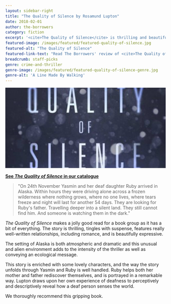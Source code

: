 ```yaml
---
layout: sidebar-right
title: "The Quality of Silence by Rosamund Lupton"
date: 2018-02-01
author: the-borrowers
category: fiction
excerpt: '<cite>The Quality of Silence</cite> is thrilling and beautifully expressive.'
featured-image: /images/featured/featured-quality-of-silence.jpg
featured-alt: "The Quality of Silence"
featured-link-text: "Read The Borrowers' review of <cite>The Quality of Silence</cite>"
breadcrumb: staff-picks
genre: crime-and-thriller
genre-image: /images/featured/featured-quality-of-silence-genre.jpg
genre-alt: 'A Line Made By Walking'
---
```


![The Quality of Silence](/images/featured/featured-quality-of-silence.jpg)

**[See <cite>The Quality of Silence</cite> in our catalogue](https://suffolk.spydus.co.uk/cgi-bin/spydus.exe/ENQ/OPAC/BIBENQ?BRN=1886203)**

> "On 24th November Yasmin and her deaf daughter Ruby arrived in Alaska. Within hours they were driving alone across a frozen wilderness where nothing grows, where no one lives, where tears freeze and night will last for another 54 days. They are looking for Ruby's father. Travelling deeper into a silent land. They still cannot find him. And someone is watching them in the dark."

<cite>The Quality of Silence</cite> makes a jolly good read for a book group as it has a bit of everything. The story is thrilling, tingles with suspense, features really well-written relationships, including romance, and is beautifully expressive.

The setting of Alaska is both atmospheric and dramatic and this unusual and alien environment adds to the intensity of the thriller as well as conveying an ecological message.

This story is enriched with some lovely characters, and the way the story unfolds through Yasmin and Ruby is well handled. Ruby helps both her mother and father rediscover themselves, and is portrayed in a remarkable way. Lupton draws upon her own experience of deafness to perceptively and descriptively reveal how a deaf person senses the world.

We thoroughly recommend this gripping book.
